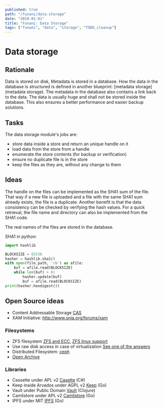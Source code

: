 ```yaml
---
published: true
path: "/funani/data-storage"
date: "2019-01-01"
title: "Funani: Data Storage"
tags: ["funani", "data", "storage", "TODO_cleanup"]
---
```

# Data storage

##  Rationale 

Data is stored on disk, Metadata is stored in a database. How the data in the database is structured is defined in another blueprint: [metadata storage](metadata storage). The metadata in the database also contains a link back to the data. The data is usually huge and shall not be stored inside the database. This also ensures a better performance and easier backup solutions.

##  Tasks 

The data storage module's jobs are:

* store data inside a store and return an unique handle on it
* load data from the store from a handle
* enumerate the store contents (for backup or verification)
* ensure no duplicate file is in the store
* keep the files as they are, without any change to them

## Ideas

The handle on the files can be implemented as the SHA1 sum of the file. That way if a new file is uploaded and a file with the same SHA1 sum already exists, the file is a duplicate. Another benefit is that the data consistency can be checked by verifying the hash values. For a quick retrieval, the file name and directory can also be implemented from the SHA1 code.

The real names of the files are stored in the database.

SHA1 in python:

```python
import hashlib

BLOCKSIZE = 65536
hasher = hashlib.sha1()
with open(file_path, 'rb') as afile:
	buf = afile.read(BLOCKSIZE)
	while len(buf) > 0:
		hasher.update(buf)
		buf = afile.read(BLOCKSIZE)
print(hasher.hexdigest())
```

## Open Source ideas

* Content Addressable Storage [CAS](https://en.wikipedia.org/wiki/Content-addressable_storage)
* XAM Initiative: http://www.snia.org/forums/xam

### Filesystems

* ZFS filesystem [ZFS and ECC](http://jrs-s.net/2015/02/03/will-zfs-and-non-ecc-ram-kill-your-data), [ZFS linux support](http://zfsonlinux.org/faq.html)
* Use raw disk access in case of virtualization [See one of the answers](http://superuser.com/questions/289189/access-a-zfs-volume-in-windows)
* Distributed Filesystem: [ceph](https://en.wikipedia.org/wiki/Ceph_(software))
* [Open Archive](http://www.openarchive.net/product)

### Libraries

* Cassette under APL v2 [Casette](https://github.com/drewnoakes/cassette) (C#)
* Keep inside Arvados under AGPL v2 [Keep](https://github.com/curoverse/arvados) (Go)
* Vault under Public Domain [Vault](https://github.com/greglook/vault) (Clojure)
* Camlistore under APL v2 [Camlistore](https://camlistore.org/docs/overview) (Go)
* IPFS under MIT [IPFS](https://github.com/ipfs/go-ipfs) (Go)
